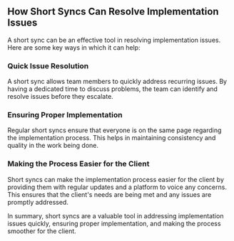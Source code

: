 ## How Short Syncs Can Resolve Implementation Issues

A short sync can be an effective tool in resolving implementation issues. Here are some key ways in which it can help:

### Quick Issue Resolution

A short sync allows team members to quickly address recurring issues. By having a dedicated time to discuss problems, the team can identify and resolve issues before they escalate.

### Ensuring Proper Implementation

Regular short syncs ensure that everyone is on the same page regarding the implementation process. This helps in maintaining consistency and quality in the work being done.

### Making the Process Easier for the Client

Short syncs can make the implementation process easier for the client by providing them with regular updates and a platform to voice any concerns. This ensures that the client's needs are being met and any issues are promptly addressed.

In summary, short syncs are a valuable tool in addressing implementation issues quickly, ensuring proper implementation, and making the process smoother for the client.